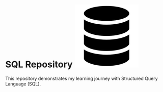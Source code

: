 # SQL Repository <img src="https://github.com/englands/SQL/blob/main/database.svg">

This repository demonstrates my learning journey with Structured Query Language (SQL).
